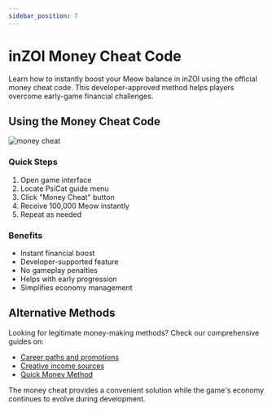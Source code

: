 ```yaml
---
sidebar_position: 7
---
```


# inZOI Money Cheat Code

Learn how to instantly boost your Meow balance in inZOI using the official money cheat code. This developer-approved method helps players overcome early-game financial challenges.

## Using the Money Cheat Code
![money cheat](/doc/faq/money-cheat.png)
### Quick Steps
1. Open game interface
2. Locate PsiCat guide menu
3. Click "Money Cheat" button
4. Receive 100,000 Meow instantly
5. Repeat as needed

### Benefits
- Instant financial boost
- Developer-supported feature
- No gameplay penalties
- Helps with early progression
- Simplifies economy management

## Alternative Methods

Looking for legitimate money-making methods? Check our comprehensive guides on:
- [Career paths and promotions](/docs/jobs_and_careers/introduction)
- [Creative income sources](/docs/faq/how-to-make-money#creative-income-sources)
- [Quick Money Method](/docs/faq/how-to-make-money#quick-money-methods)

The money cheat provides a convenient solution while the game's economy continues to evolve during development.

